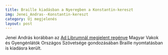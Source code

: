 ```yaml
---
title: Braille kiadásban a Nyeregben a Konstantin-kereszt
img: Jenei_Andras--Konstantin-kereszt
category: Új megjelenés
layout: post
---
```

Jenei András korábban az <a href='http://adlibrum.hu/new/index.php?task=pageDetails&id=149' target='_blank'>Ad Librumnál megjelent regénye</a> Magyar Vakok és Gyengénlátók Országos Szövetsége gondozásában Braille nyomtatásban is kiadásra került. 

